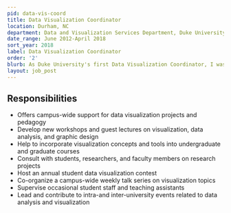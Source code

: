 ```yaml
---
pid: data-vis-coord
title: Data Visualization Coordinator
location: Durham, NC
department: Data and Visualization Services Department, Duke University Libraries
date_range: June 2012-April 2018
sort_year: 2018
label: Data Visualization Coordinator
order: '2'
blurb: As Duke University's first Data Visualization Coordinator, I was responsible for developing, marketing, and providing the library’s first data visualization services.
layout: job_post
---
```

## Responsibilities

* Offers campus-wide support for data visualization projects and pedagogy
* Develop new workshops and guest lectures on visualization, data analysis, and graphic design
* Help to incorporate visualization concepts and tools into undergraduate and graduate courses
* Consult with students, researchers, and faculty members on research projects
* Host an annual student data visualization contest
* Co-organize a campus-wide weekly talk series on visualization topics
* Supervise occasional student staff and teaching assistants
* Lead and contribute to intra-and inter-university events related to data analysis and visualization